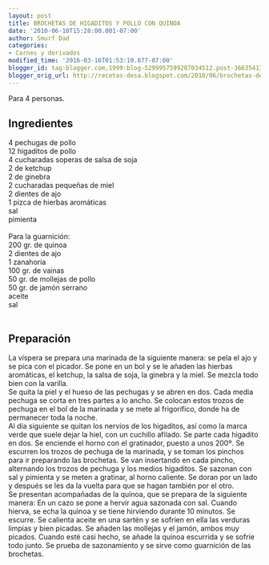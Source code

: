 ```yaml
---
layout: post
title: BROCHETAS DE HIGADITOS Y POLLO CON QUINOA
date: '2010-06-10T15:28:00.001-07:00'
author: Smurf Dad
categories:
- Carnes y derivados
modified_time: '2016-03-16T01:53:10.877-07:00'
blogger_id: tag:blogger.com,1999:blog-5299957599287034512.post-3663541395177886148
blogger_orig_url: http://recetas-desa.blogspot.com/2010/06/brochetas-de-higaditos-y-pollo-con.html
---
```


Para 4 personas.<br /><a name='more'></a><h2>Ingredientes</h2>4 pechugas de pollo<br />12 higaditos de pollo<br />4 cucharadas soperas de salsa de soja<br />2 de ketchup<br />2 de ginebra<br />2 cucharadas pequeñas de miel<br />2 dientes de ajo<br />1 pizca de hierbas aromáticas<br />sal<br />pimienta<br /><br />Para la guarnición:<br />200 gr. de quinoa<br />2 dientes de ajo<br />1 zanahoria<br />100 gr. de vainas<br />50 gr. de mollejas de pollo<br />50 gr. de jamón serrano<br />aceite<br />sal<br /><br /><h2>Preparación</h2>La víspera se prepara una marinada de la siguiente manera: se pela el ajo y se pica con el picador. Se pone en un bol y se le añaden las hierbas aromáticas, el ketchup, la salsa de soja, la ginebra y la miel. Se mezcla todo bien con la varilla.<br />Se quita la piel y el hueso de las pechugas y se abren en dos. Cada media pechuga se corta en tres partes a lo ancho. Se colocan estos trozos de pechuga en el bol de la marinada y se mete al frigorífico, donde ha de permanecer toda la noche.<br />Al día siguiente se quitan los nervios de los higaditos, así como la marca verde que suele dejar la hiel, con un cuchillo afilado. Se parte cada higadito en dos. Se enciende el horno con el gratinador, puesto a unos 200º. Se escurren los trozos de pechuga de la marinada, y se toman los pinchos para ir preparando las brochetas. Se van insertando en cada pincho, alternando los trozos de pechuga y los medios higaditos. Se sazonan con sal y pimienta y se meten a gratinar, al horno caliente. Se doran por un lado y después se les da la vuelta para que se hagan también por el otro.<br />Se presentan acompañadas de la quinoa, que se prepara de la siguiente manera: En un cazo se pone a hervir agua sazonada con sal. Cuando hierva, se echa la quinoa y se tiene hirviendo durante 10 minutos. Se escurre. Se calienta aceite en una sartén y se sofríen en ella las verduras limpias y bien picadas. Se añaden las mollejas y el jamón, ambos muy picados. Cuando esté casi hecho, se añade la quinoa escurrida y se sofríe todo junto. Se prueba de sazonamiento y se sirve como guarnición de las brochetas.
